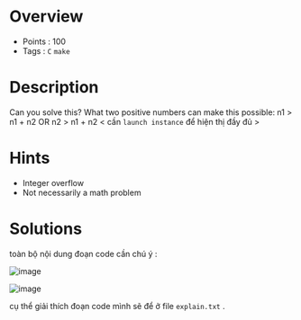 # Overview #
- Points : 100
- Tags : `C`  `make`

# Description #
Can you solve this?
What two positive numbers can make this possible: n1 > n1 + n2 OR n2 > n1 + n2 < cần `launch instance` để hiện thị đầy đủ >

# Hints #
- Integer overflow
- Not necessarily a math problem

# Solutions #

toàn bộ nội dung đoạn code cần chú ý :

![image](https://user-images.githubusercontent.com/126185640/229872150-62cba63e-e06e-4587-99b5-d8bcd562e211.png)

![image](https://user-images.githubusercontent.com/126185640/229872186-168e340b-3678-4f0a-b981-d371cb87e8ad.png)

cụ thể giải thích đoạn code mình sẽ để ở file `explain.txt` .


